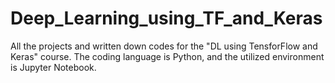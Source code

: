 # Deep_Learning_using_TF_and_Keras
All the projects and written down codes for the "DL using TensforFlow and Keras" course. The coding language is Python, and the utilized environment is Jupyter Notebook.

